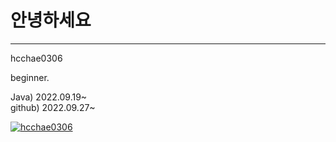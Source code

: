 # 안녕하세요
---
hcchae0306

beginner.

Java) 2022.09.19~   
github) 2022.09.27~

[![hcchae0306](https://github-readme-stats.vercel.app/api?username=hcchae0306)](https://github.com/anuraghazra/github-readme-stats)